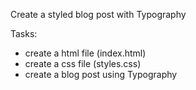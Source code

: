Create a styled blog post with Typography

Tasks:
- create a html file (index.html)
- create a css file (styles.css)
- create a blog post using Typography